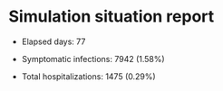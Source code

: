 # Simulation situation report

* Elapsed days: 77

* Symptomatic infections: 7942 (1.58%)

* Total hospitalizations: 1475 (0.29%)

